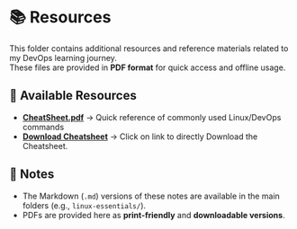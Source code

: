 # 📚 Resources

This folder contains additional resources and reference materials related to my DevOps learning journey.  
These files are provided in **PDF format** for quick access and offline usage.  


## 📂 Available Resources

- **[CheatSheet.pdf](CheatSheet.pdf)** → Quick reference of commonly used Linux/DevOps commands  
- **[Download Cheatsheet](https://github.com/saadhussain07/My_DevOps_Journey/raw/main/Linux_Essentials/Resources/CheatSheet.pdf)**  → Click on link to directly Download the Cheatsheet.


## 📌 Notes
- The Markdown (`.md`) versions of these notes are available in the main folders (e.g., `linux-essentials/`).  
- PDFs are provided here as **print-friendly** and **downloadable versions**.  
